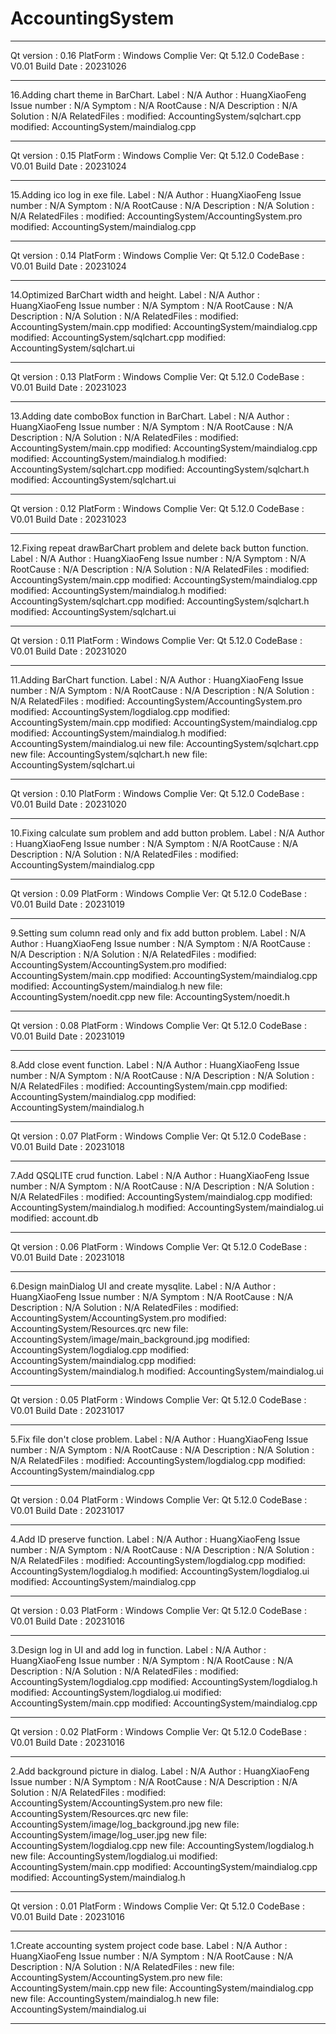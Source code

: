 # AccountingSystem
*****************************************************************************
Qt version  : 0.16
PlatForm    : Windows
Complie Ver: Qt 5.12.0
CodeBase    : V0.01
Build Date  : 20231026
*****************************************************************************
16.Adding chart theme in BarChart.
Label             : N/A
Author            : HuangXiaoFeng
Issue number  	  : N/A
Symptom           : N/A
RootCause         : N/A
Description       : N/A
Solution          : N/A
RelatedFiles     :
	modified:   AccountingSystem/sqlchart.cpp
	modified:   AccountingSystem/maindialog.cpp

*****************************************************************************
Qt version  : 0.15
PlatForm    : Windows
Complie Ver: Qt 5.12.0
CodeBase    : V0.01
Build Date  : 20231024
*****************************************************************************
15.Adding ico log in exe file.
Label             : N/A
Author            : HuangXiaoFeng
Issue number  	  : N/A
Symptom           : N/A
RootCause         : N/A
Description       : N/A
Solution          : N/A
RelatedFiles     :
	modified:   AccountingSystem/AccountingSystem.pro
        modified:   AccountingSystem/maindialog.cpp

*****************************************************************************
Qt version  : 0.14
PlatForm    : Windows
Complie Ver: Qt 5.12.0
CodeBase    : V0.01
Build Date  : 20231024
*****************************************************************************
14.Optimized BarChart width and height.
Label             : N/A
Author            : HuangXiaoFeng
Issue number  	  : N/A
Symptom           : N/A
RootCause         : N/A
Description       : N/A
Solution          : N/A
RelatedFiles     :
	modified:   AccountingSystem/main.cpp
        modified:   AccountingSystem/maindialog.cpp
        modified:   AccountingSystem/sqlchart.cpp
        modified:   AccountingSystem/sqlchart.ui

*****************************************************************************
Qt version  : 0.13
PlatForm    : Windows
Complie Ver: Qt 5.12.0
CodeBase    : V0.01
Build Date  : 20231023
*****************************************************************************
13.Adding date comboBox function in BarChart.
Label             : N/A
Author            : HuangXiaoFeng
Issue number  	  : N/A
Symptom           : N/A
RootCause         : N/A
Description       : N/A
Solution          : N/A
RelatedFiles     :
	modified:   AccountingSystem/main.cpp
        modified:   AccountingSystem/maindialog.cpp
        modified:   AccountingSystem/maindialog.h
        modified:   AccountingSystem/sqlchart.cpp
        modified:   AccountingSystem/sqlchart.h
        modified:   AccountingSystem/sqlchart.ui

*****************************************************************************
Qt version  : 0.12
PlatForm    : Windows
Complie Ver: Qt 5.12.0
CodeBase    : V0.01
Build Date  : 20231023
*****************************************************************************
12.Fixing repeat drawBarChart problem and delete back button function.
Label             : N/A
Author            : HuangXiaoFeng
Issue number  	  : N/A
Symptom           : N/A
RootCause         : N/A
Description       : N/A
Solution          : N/A
RelatedFiles     :
	modified:   AccountingSystem/main.cpp
        modified:   AccountingSystem/maindialog.cpp
        modified:   AccountingSystem/maindialog.h
        modified:   AccountingSystem/sqlchart.cpp
        modified:   AccountingSystem/sqlchart.h
        modified:   AccountingSystem/sqlchart.ui

*****************************************************************************
Qt version  : 0.11
PlatForm    : Windows
Complie Ver: Qt 5.12.0
CodeBase    : V0.01
Build Date  : 20231020
*****************************************************************************
11.Adding BarChart function.
Label             : N/A
Author            : HuangXiaoFeng
Issue number  	  : N/A
Symptom           : N/A
RootCause         : N/A
Description       : N/A
Solution          : N/A
RelatedFiles     :
	modified:   AccountingSystem/AccountingSystem.pro
        modified:   AccountingSystem/logdialog.cpp
        modified:   AccountingSystem/main.cpp
        modified:   AccountingSystem/maindialog.cpp
        modified:   AccountingSystem/maindialog.h
        modified:   AccountingSystem/maindialog.ui
        new file:   AccountingSystem/sqlchart.cpp
        new file:   AccountingSystem/sqlchart.h
        new file:   AccountingSystem/sqlchart.ui

*****************************************************************************
Qt version  : 0.10
PlatForm    : Windows
Complie Ver: Qt 5.12.0
CodeBase    : V0.01
Build Date  : 20231020
*****************************************************************************
10.Fixing calculate sum problem and add button problem.
Label             : N/A
Author            : HuangXiaoFeng
Issue number  	  : N/A
Symptom           : N/A
RootCause         : N/A
Description       : N/A
Solution          : N/A
RelatedFiles     :
	modified:   AccountingSystem/maindialog.cpp

*****************************************************************************
Qt version  : 0.09
PlatForm    : Windows
Complie Ver: Qt 5.12.0
CodeBase    : V0.01
Build Date  : 20231019
*****************************************************************************
9.Setting sum column read only and fix add button problem.
Label             : N/A
Author            : HuangXiaoFeng
Issue number  	  : N/A
Symptom           : N/A
RootCause         : N/A
Description       : N/A
Solution          : N/A
RelatedFiles     :
	modified:   AccountingSystem/AccountingSystem.pro
        modified:   AccountingSystem/main.cpp
        modified:   AccountingSystem/maindialog.cpp
        modified:   AccountingSystem/maindialog.h
        new file:   AccountingSystem/noedit.cpp
        new file:   AccountingSystem/noedit.h

*****************************************************************************
Qt version  : 0.08
PlatForm    : Windows
Complie Ver: Qt 5.12.0
CodeBase    : V0.01
Build Date  : 20231019
*****************************************************************************
8.Add close event function.
Label             : N/A
Author            : HuangXiaoFeng
Issue number  	  : N/A
Symptom           : N/A
RootCause         : N/A
Description       : N/A
Solution          : N/A
RelatedFiles     :
 	modified:   AccountingSystem/main.cpp
        modified:   AccountingSystem/maindialog.cpp
        modified:   AccountingSystem/maindialog.h

*****************************************************************************
Qt version  : 0.07
PlatForm    : Windows
Complie Ver: Qt 5.12.0
CodeBase    : V0.01
Build Date  : 20231018
*****************************************************************************
7.Add QSQLITE crud function.
Label             : N/A
Author            : HuangXiaoFeng
Issue number  	  : N/A
Symptom           : N/A
RootCause         : N/A
Description       : N/A
Solution          : N/A
RelatedFiles     :
 	modified:   AccountingSystem/maindialog.cpp
        modified:   AccountingSystem/maindialog.h
        modified:   AccountingSystem/maindialog.ui
        modified:   account.db

*****************************************************************************
Qt version  : 0.06
PlatForm    : Windows
Complie Ver: Qt 5.12.0
CodeBase    : V0.01
Build Date  : 20231018
*****************************************************************************
6.Design mainDialog UI and create mysqlite.
Label             : N/A
Author            : HuangXiaoFeng
Issue number  	  : N/A
Symptom           : N/A
RootCause         : N/A
Description       : N/A
Solution          : N/A
RelatedFiles     :
 	modified:   AccountingSystem/AccountingSystem.pro
        modified:   AccountingSystem/Resources.qrc
        new file:   AccountingSystem/image/main_background.jpg
        modified:   AccountingSystem/logdialog.cpp
        modified:   AccountingSystem/maindialog.cpp
        modified:   AccountingSystem/maindialog.h
        modified:   AccountingSystem/maindialog.ui

*****************************************************************************
Qt version  : 0.05
PlatForm    : Windows
Complie Ver: Qt 5.12.0
CodeBase    : V0.01
Build Date  : 20231017
*****************************************************************************
5.Fix file don't close problem.
Label             : N/A
Author            : HuangXiaoFeng
Issue number  	  : N/A
Symptom           : N/A
RootCause         : N/A
Description       : N/A
Solution          : N/A
RelatedFiles     :
 	modified:   AccountingSystem/logdialog.cpp
        modified:   AccountingSystem/maindialog.cpp

*****************************************************************************
Qt version  : 0.04
PlatForm    : Windows
Complie Ver: Qt 5.12.0
CodeBase    : V0.01
Build Date  : 20231017
*****************************************************************************
4.Add ID preserve function.
Label             : N/A
Author            : HuangXiaoFeng
Issue number  	  : N/A
Symptom           : N/A
RootCause         : N/A
Description       : N/A
Solution          : N/A
RelatedFiles     :
 	modified:   AccountingSystem/logdialog.cpp
        modified:   AccountingSystem/logdialog.h
        modified:   AccountingSystem/logdialog.ui
        modified:   AccountingSystem/maindialog.cpp

*****************************************************************************
Qt version  : 0.03
PlatForm    : Windows
Complie Ver: Qt 5.12.0
CodeBase    : V0.01
Build Date  : 20231016
*****************************************************************************
3.Design log in UI and add log in function.
Label             : N/A
Author            : HuangXiaoFeng
Issue number  	  : N/A
Symptom           : N/A
RootCause         : N/A
Description       : N/A
Solution          : N/A
RelatedFiles     :
        modified:   AccountingSystem/logdialog.cpp
        modified:   AccountingSystem/logdialog.h
        modified:   AccountingSystem/logdialog.ui
        modified:   AccountingSystem/main.cpp
        modified:   AccountingSystem/maindialog.cpp

*****************************************************************************
Qt version  : 0.02
PlatForm    : Windows
Complie Ver: Qt 5.12.0
CodeBase    : V0.01
Build Date  : 20231016
*****************************************************************************
2.Add background picture in dialog.
Label             : N/A
Author            : HuangXiaoFeng
Issue number  	  : N/A
Symptom           : N/A
RootCause         : N/A
Description       : N/A
Solution          : N/A
RelatedFiles     :
        modified:   AccountingSystem/AccountingSystem.pro
        new file:   AccountingSystem/Resources.qrc
        new file:   AccountingSystem/image/log_background.jpg
        new file:   AccountingSystem/image/log_user.jpg
        new file:   AccountingSystem/logdialog.cpp
        new file:   AccountingSystem/logdialog.h
        new file:   AccountingSystem/logdialog.ui
        modified:   AccountingSystem/main.cpp
        modified:   AccountingSystem/maindialog.cpp
        modified:   AccountingSystem/maindialog.h

*****************************************************************************
Qt version  : 0.01
PlatForm    : Windows
Complie Ver: Qt 5.12.0
CodeBase    : V0.01
Build Date  : 20231016
*****************************************************************************
1.Create accounting system project code base.
Label             : N/A
Author            : HuangXiaoFeng
Issue number  	  : N/A
Symptom           : N/A
RootCause         : N/A
Description       : N/A
Solution          : N/A
RelatedFiles     :
        new file:   AccountingSystem/AccountingSystem.pro
        new file:   AccountingSystem/main.cpp
        new file:   AccountingSystem/maindialog.cpp
        new file:   AccountingSystem/maindialog.h
        new file:   AccountingSystem/maindialog.ui

*****************************************************************************